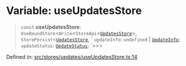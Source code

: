 # Variable: useUpdatesStore

> `const` **useUpdatesStore**: `UseBoundStore`\<`Write`\<`StoreApi`\<[`UpdatesStore`](../../types/interfaces/UpdatesStore.md)\>, `StorePersist`\<[`UpdatesStore`](../../types/interfaces/UpdatesStore.md), \` `updateInfo`: `undefined` \| [`UpdateInfo`](../../types/interfaces/UpdateInfo.md); `updateStatus`: [`UpdateStatus`](../../../types/type-aliases/UpdateStatus.md); \`\>\>\>

Defined in: [src/stores/updates/useUpdatesStore.ts:14](https://github.com/Nick2bad4u/Uptime-Watcher/blob/2a45eeb1723f8f7089001af2c92aa07d82dfe7e4/src/stores/updates/useUpdatesStore.ts#L14)
